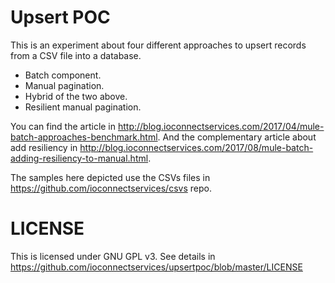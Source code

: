 # Upsert POC
This is an experiment about four different approaches to upsert records from a CSV file into a database.
* Batch component.
* Manual pagination.
* Hybrid of the two above.
* Resilient manual pagination.

You can find the article in http://blog.ioconnectservices.com/2017/04/mule-batch-approaches-benchmark.html.
And the complementary article about add resiliency in http://blog.ioconnectservices.com/2017/08/mule-batch-adding-resiliency-to-manual.html.

The samples here depicted use the CSVs files in https://github.com/ioconnectservices/csvs repo.

# LICENSE
This is licensed under GNU GPL v3. See details  in https://github.com/ioconnectservices/upsertpoc/blob/master/LICENSE
